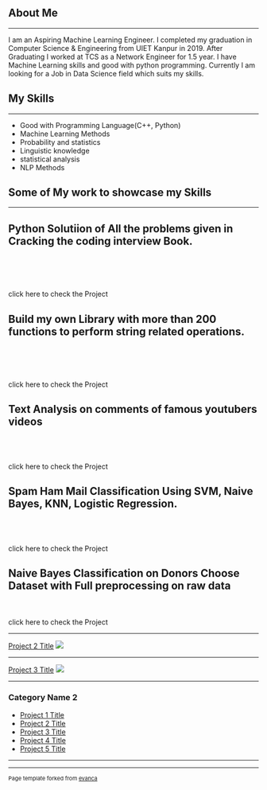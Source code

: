 ## About Me

---
I am an Aspiring Machine Learning Engineer. I completed my graduation in Computer Science & Engineering from UIET Kanpur in 2019. After Graduating I worked at TCS as a Network Engineer for 1.5 year. I have Machine Learning skills and good with python programming. Currently I am looking for a Job in Data Science field which suits my skills.

## My Skills

---
<ul>
  <li>Good with Programming Language(C++, Python) </li>
  <li>Machine Learning Methods</li>
  <li>Probability and statistics</li>
  <li>Linguistic knowledge</li>
  <li>statistical analysis </li>
  <li>NLP Methods</li>
</ul>  


## Some of My work to showcase my Skills

---




<h2><b>Python Solutiion of All the problems given in Cracking the coding interview Book.</b></h2><br><br>
<br><br>
click <a>here</a> to check the Project

<h2><b>Build my own Library with more than 200 functions to perform string related operations.</b></h2><br><br>
<br><br>
click <a>here</a> to check the Project

<h2><b>Text Analysis on comments of famous youtubers videos </b></h2><br><br>
<br>
click <a>here</a> to check the Project

<h2><b>Spam Ham Mail Classification Using SVM, Naive Bayes, KNN, Logistic Regression. </b></h2><br><br>
<br>
click <a>here</a> to check the Project

<h2><b>Naive Bayes Classification on Donors Choose Dataset with Full preprocessing on raw data</b></h2><br>
<br>
click <a>here</a> to check the Project






---
[Project 2 Title](/pdf/sample_presentation.pdf)
<img src="images/dummy_thumbnail.jpg?raw=true"/>

---
[Project 3 Title](http://example.com/)
<img src="images/dummy_thumbnail.jpg?raw=true"/>

---

### Category Name 2

- [Project 1 Title](http://example.com/)
- [Project 2 Title](http://example.com/)
- [Project 3 Title](http://example.com/)
- [Project 4 Title](http://example.com/)
- [Project 5 Title](http://example.com/)

---




---
<p style="font-size:11px">Page template forked from <a href="https://github.com/evanca/quick-portfolio">evanca</a></p>
<!-- Remove above link if you don't want to attibute -->
